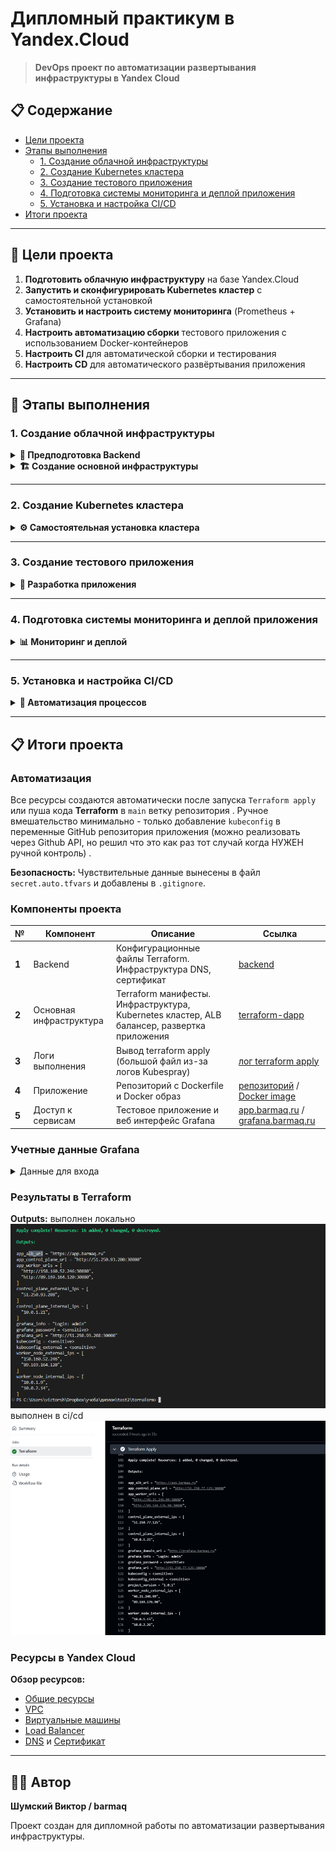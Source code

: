 # Дипломный практикум в Yandex.Cloud

> **DevOps проект по автоматизации развертывания инфраструктуры в Yandex Cloud**

## 📋 Содержание

- [Цели проекта](#цели-проекта)
- [Этапы выполнения](#этапы-выполнения)
  - [1. Создание облачной инфраструктуры](#1-создание-облачной-инфраструктуры)
  - [2. Создание Kubernetes кластера](#2-создание-kubernetes-кластера)
  - [3. Создание тестового приложения](#3-создание-тестового-приложения)
  - [4. Подготовка системы мониторинга и деплой приложения](#4-подготовка-системы-мониторинга-и-деплой-приложения)
  - [5. Установка и настройка CI/CD](#5-установка-и-настройка-cicd)
- [Итоги проекта](#итоги-проекта)

---

## 🎯 Цели проекта

1. **Подготовить облачную инфраструктуру** на базе Yandex.Cloud
2. **Запустить и сконфигурировать Kubernetes кластер** с самостоятельной установкой
3. **Установить и настроить систему мониторинга** (Prometheus + Grafana)
4. **Настроить автоматизацию сборки** тестового приложения с использованием Docker-контейнеров
5. **Настроить CI** для автоматической сборки и тестирования
6. **Настроить CD** для автоматического развёртывания приложения

---

## 🚀 Этапы выполнения

### 1. Создание облачной инфраструктуры

<details>
<summary><strong>📁 Предподготовка Backend</strong></summary>

#### Настройка Terraform Backend

Подготавливаем Backend при помощи **Terraform** для хранения состояния инфраструктуры.

**Создаем базовые ресурсы:**
- S3 хранилище для хранения Terraform state
- DNS зону и сертификат Let's Encrypt

**Манифесты:**
- [DNS зона и сертификат](./bucket/dns.tf)
- [S3 хранилище для state](./bucket/s3.tf)

**Инициализация проекта:**
```bash
# Получаем ключи доступа
terraform output -raw terraform_backend_secret_key

# Инициализируем с backend конфигурацией
terraform init --backend-config="access_key=******" --backend-config="secret_key=******"
```

**Результат:**
![S3 State Storage](./images/01.png)

</details>

<details>
<summary><strong>🏗️ Создание основной инфраструктуры</strong></summary>

#### Автоматизация через CI/CD

Создание инфраструктуры осуществляется через **GitHub Actions**.

**Репозиторий Terraform:** [terraform-dapp](https://github.com/barmaq/terraform-dapp)

#### Компоненты инфраструктуры

**VPC с подсетями в разных зонах доступности:**
- [Основной манифест VPC](https://github.com/barmaq/terraform-dapp/blob/main/main.tf)

![VPC Configuration](./images/yc-vpc.png)

#### Результаты CI/CD

> **Примечание:** Поскольку все операции выполняются через Terraform, в логах отображаются результаты всех этапов.

**Логи выполнения:**
- [Полный лог workflow](./terraform_cicd_logs/)
- [Лог Terraform Apply](./terraform_cicd_logs/9_Terraform%20Apply.txt)

**Скриншоты процесса:**
- [Terraform CI/CD - 1](./images/terraform-cicd-01.png)
- [Terraform CI/CD - 2](./images/terraform-cicd-02.png)
- [Terraform CI/CD - 3](./images/terraform-cicd-03.png)

</details>

---

### 2. Создание Kubernetes кластера

<details>
<summary><strong>⚙️ Самостоятельная установка кластера</strong></summary>

> **Рекомендация:** Рекомендовано использовать самостоятельную установку кластера вместо облачного ресурса.

#### Этапы создания кластера

**1. Подготовка инфраструктуры**

Создаем серверы для будущего кластера:

**Control Plane узлы:**
- [Манифест Control Plane](https://github.com/barmaq/terraform-dapp/blob/main/k8s-cp.tf)
- Количество определяется переменной `kube-k8s_cp_count` в variables.tf
- **Важно:** При увеличении ставить не меньше 3 узлов

**Worker узлы:**
- [Манифест Worker Nodes](https://github.com/barmaq/terraform-dapp/blob/main/k8s-nodes.tf)
- Количество определяется переменной `kube-k8s_nodes_count` в variables.tf

**Распределение по зонам:**
- Виртуальные машины создаются в трех зонах по очереди
- Первая → зона A, вторая → зона B, третья → зона D, четвертая → зона A и т д  

![Virtual Machines](./images/yc-vm.png)

**2. Создание Ansible Inventory**

Формируем инвентарь на основе шаблона:

<details>
<summary>Код создания инвентаря</summary>

```hcl
resource "local_file" "inventory" {
  content = templatefile("${path.module}/templates/inventory.tpl", {
    control_plane_internal_ips = yandex_compute_instance.kube-cp[*].network_interface[0].ip_address
    worker_node_internal_ips = yandex_compute_instance.kube-nodes[*].network_interface[0].ip_address
  })
  filename = "${path.module}/inventory.yml"
}
```

</details>

**Шаблоны:**
- [Шаблон inventory](https://github.com/barmaq/terraform-dapp/blob/main/templates/inventory.tpl)

**3. Установка Ansible**

- Запуск с первой машины Control Plane (индекс [0])
- Копирование SSH ключей
- Установка в виртуальное окружение

**Манифест:** [k8s-cluster.tf](https://github.com/barmaq/terraform-dapp/blob/main/k8s-cluster.tf)

**4. Установка Kubernetes**

- Использование Kubespray для установки кластера
- **Время установки:** 10-20 минут
- Автоматическое удаление приватного ключа после установки
- Вывод kubeconfig в Terraform Outputs

**Просмотр kubeconfig:**
```bash
terraform output -raw kubeconfig
```
Понадобится доступ к стейту!  

**5. Результат установки**

Кластер успешно установлен!

**Проверка:**
- Список подов и нод
- Автоматически созданный инвентарь

![Kubernetes Cluster](./images/k8s.png)
![Ansible Inventory](./images/inventory.png)

</details>

---

### 3. Создание тестового приложения

<details>
<summary><strong>📱 Разработка приложения</strong></summary>

#### Описание приложения

Создано простое веб-приложение с мини-игрой и nginx сервером.

**Репозиторий:** [barmaq-dapp](https://github.com/barmaq/barmaq-dapp)  
**Dockerfile:** [Dockerfile](https://github.com/barmaq/barmaq-dapp/blob/11d15827731fcdbef74963609c1e0d77a6c72a77/Dockerfile)

#### Docker образ

Образ хранится в DockerHub:
- [Docker Image](https://hub.docker.com/repository/docker/barmaq/barmaq-dapp/general)

![Docker Image](./images/04.png)

</details>

---

### 4. Подготовка системы мониторинга и деплой приложения

<details>
<summary><strong>📊 Мониторинг и деплой</strong></summary>

#### Развертывание в Kubernetes кластере

**1. Установка системы мониторинга**

- **Helm чарт:** kube-prometheus
- **Манифест:** [grafana.tf](https://github.com/barmaq/terraform-dapp/blob/main/graphana.tf)
- **Настройка:** Пароль Grafana через переменную `grafana_admin_password`

**2. Создание сервисов доступа**

- NodePort сервис для Grafana
- Вывод информации в Terraform Outputs

**3. Установка приложения**

Развертывание приложения в Kubernetes кластере:

**Шаблоны Kubernetes манифестов:**
- [Deployment](https://github.com/barmaq/terraform-dapp/blob/main/k8s-templates/deployment.yaml.tpl)
- [Service](https://github.com/barmaq/terraform-dapp/blob/main/k8s-templates/service.yaml.tpl)

**Манифест установки:** [app.tf](https://github.com/barmaq/terraform-dapp/blob/main/app.tf)

**4. Настройка сетевого доступа**

- DNS A запись
- Load Balancer для приложения
- Network Balancer для мониторинга  

**Манифест:** [load-balancer.tf](https://github.com/barmaq/terraform-dapp/blob/main/load-balancer.tf)

#### Результаты развертывания

**Доступ к приложению:**
- **URL:** [app.barmaq.ru](https://app.barmaq.ru)

**Доступ к Grafana:**
- **URL:** [веб интерфейс Grafana](http://grafana.barmaq.ru)  

<details>
<summary>Учетные данные для входа в Grafana</summary>

| Поле | Значение |
|------|----------|
| **Логин** | `admin` |
| **Пароль** | `ipt6CXqd0r` |

</details>

#### Дашборды мониторинга

**Доступные дашборды:**
- [Дашборд подов](./images/mon-pods.png)
- [Дашборд сети](./images/mon-nw.png)
- [Дашборд кластера](./images/mon-kubelet.png)
- [Дашборд неймспейсов](./images/mon-n.png)

</details>

---

### 5. Установка и настройка CI/CD

<details>
<summary><strong>🔄 Автоматизация процессов</strong></summary>

#### Настройка GitHub Actions

**Цель:** Автоматическая сборка Docker образа и деплой приложения при изменении кода.

#### Предварительная настройка

**Переменные окружения в GitHub:**
- Ключ от DockerHub
- kubeconfig для доступа к кластеру

![Environment Variables](./images/cicd-01.png)

#### Workflow конфигурация

**Файл:** [ci_cd.yaml](https://github.com/barmaq/barmaq-dapp/blob/b577f3d28db46af2f4580c52cdc3d239915d57c7/.github/workflows/ci_cd.yaml)

**Этапы pipeline (при push в main):**
1. **Проверка линтерами и тестирование**
2. **Сборка образа и сохранение в DockerHub**
3. **Деплой приложения в Kubernetes**

#### Результаты работы CI/CD

**Версия приложения v0.0.13:**
![App v0.0.13](./images/app.png)

**Git commit:**
![Git Commit](./images/git_commit.png)

**Результат pipeline:**
![Pipeline Result](./images/cicd-02.png)

**Лог rollout обновления:**
![Rollout Log](./images/cicd-03.png)

**Обновление до версии v0.0.14:**
![App v0.0.14](./images/app2.png)

</details>

---

## 📋 Итоги проекта

### Автоматизация

Все ресурсы создаются автоматически после запуска `Terraform apply` или пуша кода **Terraform** в `main` ветку репозитория . Ручное вмешательство минимально - только добавление `kubeconfig` в переменные GitHub репозитория приложения (можно реализовать через Github API, но решил что это как раз тот случай когда НУЖЕН ручной контроль) . 

**Безопасность:** Чувствительные данные вынесены в файл `secret.auto.tfvars` и добавлены в `.gitignore`.

### Компоненты проекта

| № | Компонент | Описание | Ссылка |
|---|-----------|----------|--------|
| **1** | Backend | Конфигурационные файлы Terraform. Инфраструктура DNS, сертификат | [backend](./bucket/) |
| **2** | Основная инфраструктура | Terraform манифесты. Инфраструктура, Kubernetes кластер, ALB балансер, развертка приложения | [terraform-dapp](https://github.com/barmaq/terraform-dapp) |
| **3** | Логи выполнения | Вывод terraform apply (большой файл из-за логов Kubespray) | [лог terraform apply](./terraform_cicd_logs/9_Terraform%20Apply.txt) |
| **4** | Приложение | Репозиторий с Dockerfile и Docker образ | [репозиторий](https://github.com/barmaq/barmaq-dapp) / [Docker image](https://hub.docker.com/repository/docker/barmaq/barmaq-dapp/general) |
| **5** | Доступ к сервисам | Тестовое приложение и веб интерфейс Grafana | [app.barmaq.ru](https://app.barmaq.ru) / [grafana.barmaq.ru](http://grafana.barmaq.ru/) |

### Учетные данные Grafana

<details>
<summary>Данные для входа</summary>

| Поле | Значение |
|------|----------|
| **Логин** | `admin` |
| **Пароль** | `ipt6CXqd0r` |

</details>

### Результаты в Terraform

**Outputs:**
выполнен локально
![Terraform Outputs](./images/terraform-apply.png)  
выполнен в ci/cd  
![Terraform Outputs](./images/terraform-cicd-04.png)  


### Ресурсы в Yandex Cloud

**Обзор ресурсов:**
- [Общие ресурсы](./images/yc-all.png)
- [VPC](./images/yc-vpc.png)
- [Виртуальные машины](./images/yc-vm.png)
- [Load Balancer](./images/yc-alb.png)
- [DNS](./images/dns-dns.png) и [Сертификат](./images/dns-cert.png)

---

## 👨‍💻 Автор

**Шумский Виктор / barmaq**

Проект создан для дипломной работы по автоматизации развертывания инфраструктуры.


